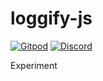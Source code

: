 # loggify-js

[![Gitpod](https://img.shields.io/badge/Gitpod-ready--to--code-blue?logo=gitpod)](https://gitpod.io/#https://github.com/deep-foundation/loggify-js) 
[![Discord](https://badgen.net/badge/icon/discord?icon=discord&label&color=purple)](https://discord.gg/deep-foundation)

Experiment



